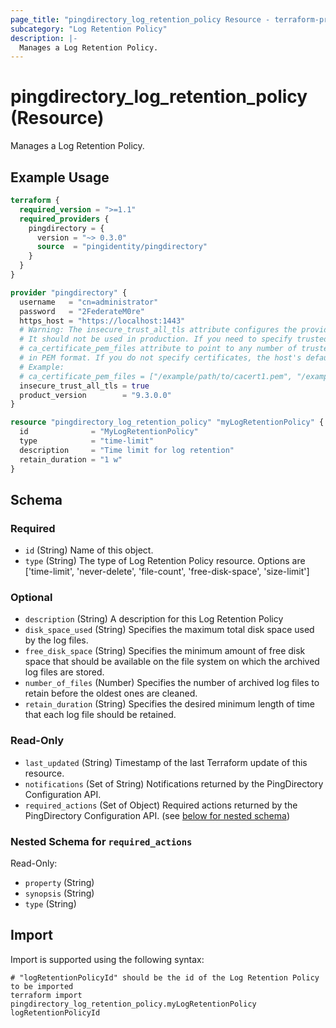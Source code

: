```yaml
---
page_title: "pingdirectory_log_retention_policy Resource - terraform-provider-pingdirectory"
subcategory: "Log Retention Policy"
description: |-
  Manages a Log Retention Policy.
---
```


# pingdirectory_log_retention_policy (Resource)

Manages a Log Retention Policy.

## Example Usage

```terraform
terraform {
  required_version = ">=1.1"
  required_providers {
    pingdirectory = {
      version = "~> 0.3.0"
      source  = "pingidentity/pingdirectory"
    }
  }
}

provider "pingdirectory" {
  username   = "cn=administrator"
  password   = "2FederateM0re"
  https_host = "https://localhost:1443"
  # Warning: The insecure_trust_all_tls attribute configures the provider to trust any certificate presented by the PingDirectory server.
  # It should not be used in production. If you need to specify trusted CA certificates, use the
  # ca_certificate_pem_files attribute to point to any number of trusted CA certificate files
  # in PEM format. If you do not specify certificates, the host's default root CA set will be used.
  # Example:
  # ca_certificate_pem_files = ["/example/path/to/cacert1.pem", "/example/path/to/cacert2.pem"]
  insecure_trust_all_tls = true
  product_version        = "9.3.0.0"
}

resource "pingdirectory_log_retention_policy" "myLogRetentionPolicy" {
  id              = "MyLogRetentionPolicy"
  type            = "time-limit"
  description     = "Time limit for log retention"
  retain_duration = "1 w"
}
```

<!-- schema generated by tfplugindocs -->
## Schema

### Required

- `id` (String) Name of this object.
- `type` (String) The type of Log Retention Policy resource. Options are ['time-limit', 'never-delete', 'file-count', 'free-disk-space', 'size-limit']

### Optional

- `description` (String) A description for this Log Retention Policy
- `disk_space_used` (String) Specifies the maximum total disk space used by the log files.
- `free_disk_space` (String) Specifies the minimum amount of free disk space that should be available on the file system on which the archived log files are stored.
- `number_of_files` (Number) Specifies the number of archived log files to retain before the oldest ones are cleaned.
- `retain_duration` (String) Specifies the desired minimum length of time that each log file should be retained.

### Read-Only

- `last_updated` (String) Timestamp of the last Terraform update of this resource.
- `notifications` (Set of String) Notifications returned by the PingDirectory Configuration API.
- `required_actions` (Set of Object) Required actions returned by the PingDirectory Configuration API. (see [below for nested schema](#nestedatt--required_actions))

<a id="nestedatt--required_actions"></a>
### Nested Schema for `required_actions`

Read-Only:

- `property` (String)
- `synopsis` (String)
- `type` (String)

## Import

Import is supported using the following syntax:

```shell
# "logRetentionPolicyId" should be the id of the Log Retention Policy to be imported
terraform import pingdirectory_log_retention_policy.myLogRetentionPolicy logRetentionPolicyId
```

